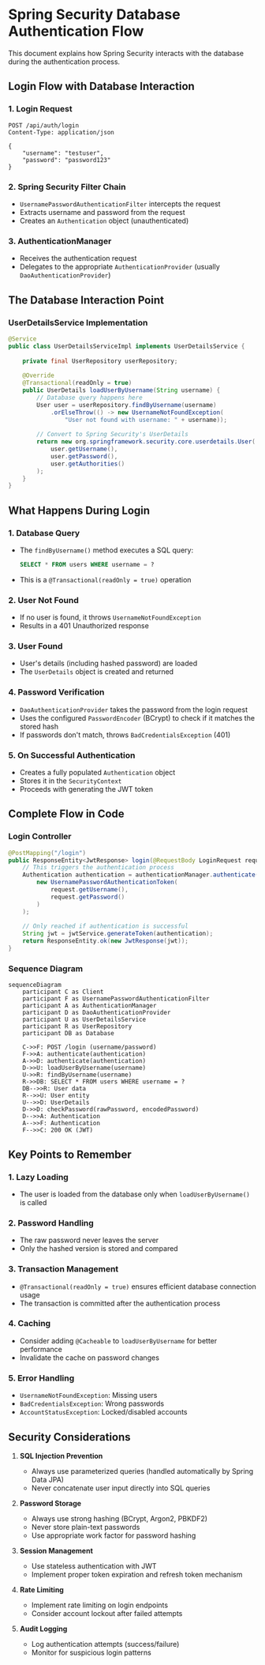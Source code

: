# Spring Security Database Authentication Flow

This document explains how Spring Security interacts with the database during the authentication process.

## Login Flow with Database Interaction

### 1. Login Request
```http
POST /api/auth/login
Content-Type: application/json

{
    "username": "testuser",
    "password": "password123"
}
```

### 2. Spring Security Filter Chain
- `UsernamePasswordAuthenticationFilter` intercepts the request
- Extracts username and password from the request
- Creates an `Authentication` object (unauthenticated)

### 3. AuthenticationManager
- Receives the authentication request
- Delegates to the appropriate `AuthenticationProvider` (usually `DaoAuthenticationProvider`)

## The Database Interaction Point

### UserDetailsService Implementation
```java
@Service
public class UserDetailsServiceImpl implements UserDetailsService {
    
    private final UserRepository userRepository;
    
    @Override
    @Transactional(readOnly = true)
    public UserDetails loadUserByUsername(String username) {
        // Database query happens here
        User user = userRepository.findByUsername(username)
            .orElseThrow(() -> new UsernameNotFoundException(
                "User not found with username: " + username));
                
        // Convert to Spring Security's UserDetails
        return new org.springframework.security.core.userdetails.User(
            user.getUsername(),
            user.getPassword(),
            user.getAuthorities()
        );
    }
}
```

## What Happens During Login

### 1. Database Query
- The `findByUsername()` method executes a SQL query:
  ```sql
  SELECT * FROM users WHERE username = ?
  ```
- This is a `@Transactional(readOnly = true)` operation

### 2. User Not Found
- If no user is found, it throws `UsernameNotFoundException`
- Results in a 401 Unauthorized response

### 3. User Found
- User's details (including hashed password) are loaded
- The `UserDetails` object is created and returned

### 4. Password Verification
- `DaoAuthenticationProvider` takes the password from the login request
- Uses the configured `PasswordEncoder` (BCrypt) to check if it matches the stored hash
- If passwords don't match, throws `BadCredentialsException` (401)

### 5. On Successful Authentication
- Creates a fully populated `Authentication` object
- Stores it in the `SecurityContext`
- Proceeds with generating the JWT token

## Complete Flow in Code

### Login Controller
```java
@PostMapping("/login")
public ResponseEntity<JwtResponse> login(@RequestBody LoginRequest request) {
    // This triggers the authentication process
    Authentication authentication = authenticationManager.authenticate(
        new UsernamePasswordAuthenticationToken(
            request.getUsername(), 
            request.getPassword()
        )
    );
    
    // Only reached if authentication is successful
    String jwt = jwtService.generateToken(authentication);
    return ResponseEntity.ok(new JwtResponse(jwt));
}
```

### Sequence Diagram
```mermaid
sequenceDiagram
    participant C as Client
    participant F as UsernamePasswordAuthenticationFilter
    participant A as AuthenticationManager
    participant D as DaoAuthenticationProvider
    participant U as UserDetailsService
    participant R as UserRepository
    participant DB as Database
    
    C->>F: POST /login (username/password)
    F->>A: authenticate(authentication)
    A->>D: authenticate(authentication)
    D->>U: loadUserByUsername(username)
    U->>R: findByUsername(username)
    R->>DB: SELECT * FROM users WHERE username = ?
    DB-->>R: User data
    R-->>U: User entity
    U-->>D: UserDetails
    D->>D: checkPassword(rawPassword, encodedPassword)
    D-->>A: Authentication
    A-->>F: Authentication
    F-->>C: 200 OK (JWT)
```

## Key Points to Remember

### 1. Lazy Loading
- The user is loaded from the database only when `loadUserByUsername()` is called

### 2. Password Handling
- The raw password never leaves the server
- Only the hashed version is stored and compared

### 3. Transaction Management
- `@Transactional(readOnly = true)` ensures efficient database connection usage
- The transaction is committed after the authentication process

### 4. Caching
- Consider adding `@Cacheable` to `loadUserByUsername` for better performance
- Invalidate the cache on password changes

### 5. Error Handling
- `UsernameNotFoundException`: Missing users
- `BadCredentialsException`: Wrong passwords
- `AccountStatusException`: Locked/disabled accounts

## Security Considerations

1. **SQL Injection Prevention**
   - Always use parameterized queries (handled automatically by Spring Data JPA)
   - Never concatenate user input directly into SQL queries

2. **Password Storage**
   - Always use strong hashing (BCrypt, Argon2, PBKDF2)
   - Never store plain-text passwords
   - Use appropriate work factor for password hashing

3. **Session Management**
   - Use stateless authentication with JWT
   - Implement proper token expiration and refresh token mechanism

4. **Rate Limiting**
   - Implement rate limiting on login endpoints
   - Consider account lockout after failed attempts

5. **Audit Logging**
   - Log authentication attempts (success/failure)
   - Monitor for suspicious login patterns
